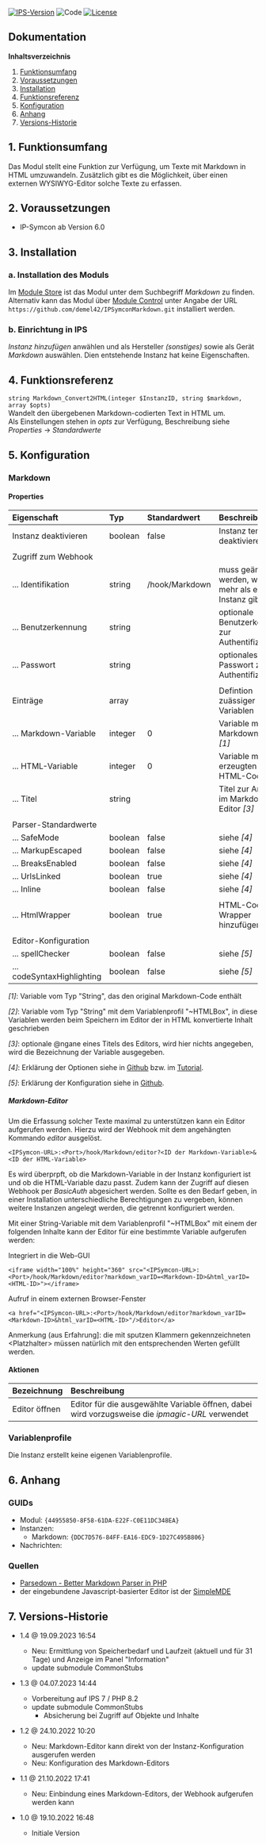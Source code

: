 [![IPS-Version](https://img.shields.io/badge/Symcon_Version-6.0+-red.svg)](https://www.symcon.de/service/dokumentation/entwicklerbereich/sdk-tools/sdk-php/)
![Code](https://img.shields.io/badge/Code-PHP-blue.svg)
[![License](https://img.shields.io/badge/License-CC%20BY--NC--SA%204.0-green.svg)](https://creativecommons.org/licenses/by-nc-sa/4.0/)

## Dokumentation

**Inhaltsverzeichnis**

1. [Funktionsumfang](#1-funktionsumfang)
2. [Voraussetzungen](#2-voraussetzungen)
3. [Installation](#3-installation)
4. [Funktionsreferenz](#4-funktionsreferenz)
5. [Konfiguration](#5-konfiguration)
6. [Anhang](#6-anhang)
7. [Versions-Historie](#7-versions-historie)

## 1. Funktionsumfang

Das Modul stellt eine Funktion zur Verfügung, um Texte mit Markdown in HTML umzuwandeln.
Zusätzlich gibt es die Möglichkeit, über einen externen WYSIWYG-Editor solche Texte zu erfassen.

## 2. Voraussetzungen

- IP-Symcon ab Version 6.0

## 3. Installation

### a. Installation des Moduls

Im [Module Store](https://www.symcon.de/service/dokumentation/komponenten/verwaltungskonsole/module-store/) ist das Modul unter dem Suchbegriff *Markdown* zu finden.<br>
Alternativ kann das Modul über [Module Control](https://www.symcon.de/service/dokumentation/modulreferenz/module-control/) unter Angabe der URL
`https://github.com/demel42/IPSymconMarkdown.git` installiert werden.

### b. Einrichtung in IPS

_Instanz hinzufügen_ anwählen und als Hersteller _(sonstiges)_ sowie als Gerät _Markdown_ auswählen. Dien entstehende Instanz hat keine Eigenschaften.

## 4. Funktionsreferenz

`string Markdown_Convert2HTML(integer $InstanzID, string $markdown, array $opts)`<br>
Wandelt den übergebenen Markdown-codierten Text in HTML um.<br>
Als Einstellungen stehen in _opts_ zur Verfügung, Beschreibung siehe _Properties_ -> _Standardwerte_

## 5. Konfiguration

### Markdown

#### Properties

| Eigenschaft                | Typ     | Standardwert   | Beschreibung |
| :------------------------- | :------ | :------------- | :----------- |
| Instanz deaktivieren       | boolean | false          | Instanz temporär deaktivieren |
|                            |         |                | |
| Zugriff zum Webhook        |         |                | |
| ... Identifikation         | string  | /hook/Markdown | muss geändert werden, wenn es mehr als eine Instanz gibt |
| ... Benutzerkennung        | string  |                | optionale Benutzerkennung zur Authentifizierung |
| ... Passwort               | string  |                | optionales Passwort zur Authentifizierung |
|                            |         |                | |
| Einträge                   | array   |                | Defintion zuässiger Variablen |
| ... Markdown-Variable      | integer | 0              | Variable mit dem Markdown-Code _[1]_ |
| ... HTML-Variable          | integer | 0              | Variable mit dem erzeugten HTML-Code _[2]_ |
| ... Titel                  | string  |                | Titel zur Anzeige im Markdown-Editor _[3]_ |
|                            |         |                | |
| Parser-Standardwerte       |         |                | |
| ... SafeMode               | boolean | false          | siehe _[4]_ |
| ... MarkupEscaped          | boolean | false          | siehe _[4]_ |
| ... BreaksEnabled          | boolean | false          | siehe _[4]_ |
| ... UrlsLinked             | boolean | true           | siehe _[4]_ |
| ... Inline                 | boolean | false          | siehe _[4]_ |
|                            |         |                | |
| ... HtmlWrapper            | boolean | true           | HTML-Code als Wrapper hinzufügen |
|                            |         |                | |
| Editor-Konfiguration       |         |                | |
| ... spellChecker           | boolean | false          | siehe _[5]_ |
| ... codeSyntaxHighlighting | boolean | false          | siehe _[5]_ |

_[1]_: Variable vom Typ "String", das den original Markdown-Code enthält

_[2]_: Variable vom Typ "String" mit dem Variablenprofil "~HTMLBox", in diese Variablen werden beim Speichern im Editor der in HTML konvertierte Inhalt geschrieben

_[3]_: optionale @ngane eines Titels des Editors, wird hier nichts angegeben, wird die Bezeichnung der Variable ausgegeben.

_[4]_: Erklärung der Optionen siehe in [Github](https://github.com/erusev/parsedown#readme) bzw. im [Tutorial](https://github.com/erusev/parsedown/wiki/Tutorial:-Get-Started).

_[5]_: Erklärung der Konfiguration siehe in [Github](https://github.com/sparksuite/simplemde-markdown-editor).

##### Markdown-Editor

Um die Erfassung solcher Texte maximal zu unterstützen kann ein Editor aufgerufen werden. Hierzu wird der Webhook mit dem angehängten Kommando _editor_ ausgelöst.

`<IPSymcon-URL>:<Port>/hook/Markdown/editor?<ID der Markdown-Variable>&<ID der HTML-Variable>`

Es wird überprpft, ob die Markdown-Variable in der Instanz konfiguriert ist und ob die HTML-Variable dazu passt.
Zudem kann der Zugriff auf diesen Webhook per _BasicAuth_ abgesichert werden. Sollte es den Bedarf geben, in einer Installation unterschiedliche Berechtigungen
zu vergeben, können weitere Instanzen angelegt werden, die getrennt konfiguriert werden.

Mit einer String-Variable mit dem Variablenprofil "~HTMLBox" mit einem der folgenden Inhalte kann der Editor für eine bestimmte Variable aufgerufen werden:

Integriert in die Web-GUI

```
<iframe width="100%" height="360" src="<IPSymcon-URL>:<Port>/hook/Markdown/editor?markdown_varID=<Markdown-ID>&html_varID=<HTML-ID>"></iframe>
```

Aufruf in einem externen Browser-Fenster

```
<a href="<IPSymcon-URL>:<Port>/hook/Markdown/editor?markdown_varID=<Markdown-ID>&html_varID=<HTML-ID>"/>Editor</a>
```

Anmerkung (aus Erfahrung]: die mit sputzen Klammern gekennzeichneten \<Platzhalter\> müssen natürlich mit den entsprechenden Werten gefüllt werden.

#### Aktionen

| Bezeichnung                | Beschreibung |
| :------------------------- | :----------- |
| Editor öffnen              | Editor für die ausgewählte Variable öffnen, dabei wird vorzugsweise die _ipmagic-URL_ verwendet |

### Variablenprofile

Die Instanz erstellt keine eigenen Variablenprofile.

## 6. Anhang

### GUIDs
- Modul: `{44955850-8F58-61DA-E22F-C0E11DC348EA}`
- Instanzen:
  - Markdown: `{DDC7D576-84FF-EA16-EDC9-1D27C495B806}`
- Nachrichten:

### Quellen
- [Parsedown - Better Markdown Parser in PHP](https://github.com/erusev/parsedown.git)
- der eingebundene Javascript-basierter Editor ist der [SimpleMDE](https://github.com/sparksuite/simplemde-markdown-editor)

## 7. Versions-Historie

- 1.4 @ 19.09.2023 16:54
  - Neu: Ermittlung von Speicherbedarf und Laufzeit (aktuell und für 31 Tage) und Anzeige im Panel "Information"
  - update submodule CommonStubs

- 1.3 @ 04.07.2023 14:44
  - Vorbereitung auf IPS 7 / PHP 8.2
  - update submodule CommonStubs
    - Absicherung bei Zugriff auf Objekte und Inhalte

- 1.2 @ 24.10.2022 10:20
  - Neu: Markdown-Editor kann direkt von der Instanz-Konfiguration ausgerufen werden
  - Neu: Konfiguration des Markdown-Editors

- 1.1 @ 21.10.2022 17:41
  - Neu: Einbindung eines Markdown-Editors, der Webhook aufgerufen werden kann

- 1.0 @ 19.10.2022 16:48
  - Initiale Version
